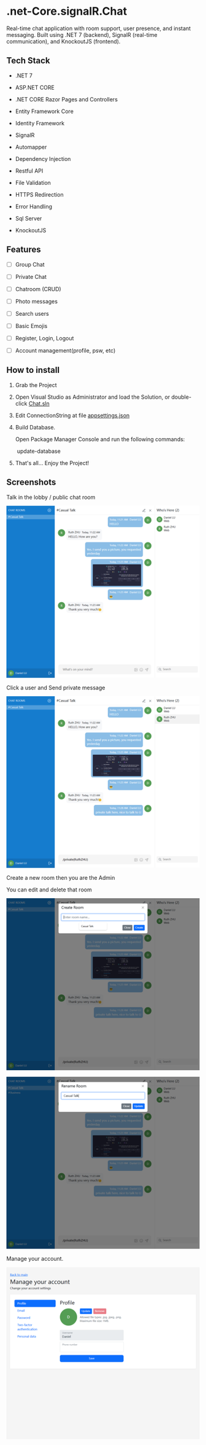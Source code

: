# .net-Core.signalR.Chat
Real-time chat application with room support, user presence, and instant messaging. Built using .NET 7 (backend), SignalR (real-time communication), and KnockoutJS (frontend).

## Tech Stack
- .NET 7

- ASP.NET CORE
- .NET CORE Razor Pages and Controllers
- Entity Framework Core
- Identity Framework
- SignalR
- Automapper
- Dependency Injection
- Restful API
- File Validation
- HTTPS Redirection
- Error Handling
- Sql Server
- KnockoutJS

## Features

- [ ] Group Chat

- [ ] Private Chat 
- [ ] Chatroom (CRUD)
- [ ] Photo messages
- [ ] Search users
- [ ] Basic Emojis
- [ ] Register, Login, Logout
- [ ] Account management(profile, psw, etc)

## How to install

1. Grab the Project

2. Open Visual Studio as Administrator and load the Solution,
   or double-click <u>Chat.sln</u>

3. Edit ConnectionString at file <u>appsettings.json</u>

4. Build Database.

   Open Package Manager Console and run the following commands:

   ​	update-database

5. That's all... Enjoy the Project!

## Screenshots

Talk in the lobby / public chat room

![.net-Core.signalR.Chat](Chat/1.png)

Click a user and Send private message

![.net-Core.signalR.Chat](Chat/2.png)

Create a new room then you are the Admin

You can edit and delete that room

![.net-Core.signalR.Chat](Chat/3.png)

![.net-Core.signalR.Chat](Chat/4.png)

Manage your account.

![.net-Core.signalR.Chat](Chat/5.png)
